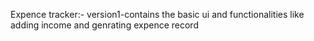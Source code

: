 Expence tracker:-
version1-contains the basic ui and functionalities like adding income and genrating expence record
